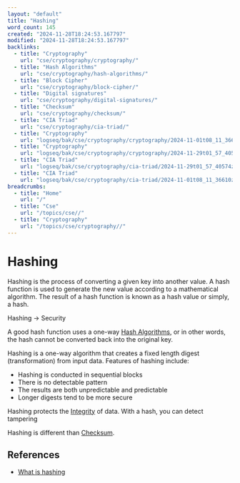 ```yaml
---
layout: "default"
title: "Hashing"
word_count: 145
created: "2024-11-28T18:24:53.167797"
modified: "2024-11-28T18:24:53.167797"
backlinks:
  - title: "Cryptography"
    url: "cse/cryptography/cryptography/"
  - title: "Hash Algorithms"
    url: "cse/cryptography/hash-algorithms/"
  - title: "Block Cipher"
    url: "cse/cryptography/block-cipher/"
  - title: "Digital signatures"
    url: "cse/cryptography/digital-signatures/"
  - title: "Checksum"
    url: "cse/cryptography/checksum/"
  - title: "CIA Triad"
    url: "cse/cryptography/cia-triad/"
  - title: "Cryptography"
    url: "logseq/bak/cse/cryptography/cryptography/2024-11-01t08_11_36626zdesktop/"
  - title: "Cryptography"
    url: "logseq/bak/cse/cryptography/cryptography/2024-11-29t01_57_40576zdesktop/"
  - title: "CIA Triad"
    url: "logseq/bak/cse/cryptography/cia-triad/2024-11-29t01_57_40574zdesktop/"
  - title: "CIA Triad"
    url: "logseq/bak/cse/cryptography/cia-triad/2024-11-01t08_11_36610zdesktop/"
breadcrumbs:
  - title: "Home"
    url: "/"
  - title: "Cse"
    url: "/topics/cse//"
  - title: "Cryptography"
    url: "/topics/cse/cryptography//"
---
```

# Hashing

Hashing is the process of converting a given key into another value. A hash function is used to generate the new value according to a mathematical algorithm. The result of a hash function is known as a hash value or simply, a hash.

Hashing -> Security

A good hash function uses a one-way [Hash Algorithms](docs/cse/cryptography/hash-algorithms/index/), or in other words, the hash cannot be converted back into the original key.

Hashing is a one-way algorithm that creates a fixed length digest (transformation) from input data.
Features of hashing include:
- Hashing is conducted in sequential blocks
- There is no detectable pattern
- The results are both unpredictable and predictable
- Longer digests tend to be more secure


Hashing protects the [Integrity](docs/cse/cryptography/integrity/index/) of data. With a hash, you can detect tampering

Hashing is different than [Checksum](docs/cse/cryptography/checksum/index/).



## References

- [What is hashing](https://www.educative.io/answers/what-is-hashing)